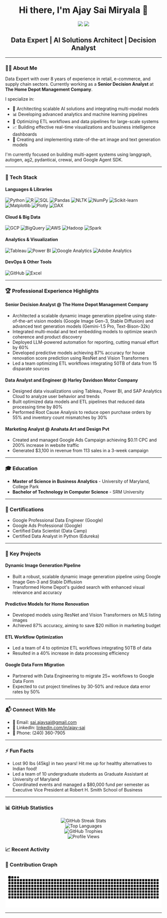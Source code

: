 # <div align="center">Hi there, I'm Ajay Sai Miryala 👋 </div>

<div align="center">
  <a href="https://www.linkedin.com/in/ajay-sai/"><img src="https://img.shields.io/badge/LinkedIn-0077B5?style=for-the-badge&logo=linkedin&logoColor=white"/></a>
  <a href="mailto:sai.ajaysai@gmail.com"><img src="https://img.shields.io/badge/Gmail-D14836?style=for-the-badge&logo=gmail&logoColor=white"/></a>
</div>

## <div align="center">Data Expert | AI Solutions Architect | Decision Analyst</div>

---

### 👨‍💻 About Me

Data Expert with over 8 years of experience in retail, e-commerce, and supply chain sectors. Currently working as a **Senior Decision Analyst** at **The Home Depot Management Company**.

I specialize in:
- 🧠 Architecting scalable AI solutions and integrating multi-modal models
- 📊 Developing advanced analytics and machine learning pipelines
- 🔄 Optimizing ETL workflows and data pipelines for large-scale systems
- 📈 Building effective real-time visualizations and business intelligence dashboards
- 🤖 Creating and implementing state-of-the-art image and text generation models

I'm currently focused on building multi-agent systems using langgraph, autogen, ag2, pydanticai, crewai, and Google Agent SDK.

---

### 🔧 Tech Stack

#### Languages & Libraries
![Python](https://img.shields.io/badge/Python-FFD43B?style=for-the-badge&logo=python&logoColor=blue)
![R](https://img.shields.io/badge/R-276DC3?style=for-the-badge&logo=r&logoColor=white)
![SQL](https://img.shields.io/badge/SQL-4479A1?style=for-the-badge&logo=postgresql&logoColor=white)
![Pandas](https://img.shields.io/badge/Pandas-2C2D72?style=for-the-badge&logo=pandas&logoColor=white)
![NLTK](https://img.shields.io/badge/NLTK-3776AB?style=for-the-badge&logo=python&logoColor=white)
![NumPy](https://img.shields.io/badge/NumPy-013243?style=for-the-badge&logo=numpy&logoColor=white)
![Scikit-learn](https://img.shields.io/badge/scikit_learn-F7931E?style=for-the-badge&logo=scikit-learn&logoColor=white)
![Matplotlib](https://img.shields.io/badge/Matplotlib-3776AB?style=for-the-badge&logo=python&logoColor=white)
![Plotly](https://img.shields.io/badge/Plotly-239120?style=for-the-badge&logo=plotly&logoColor=white)
![DAX](https://img.shields.io/badge/DAX-F2C811?style=for-the-badge&logo=power-bi&logoColor=black)

#### Cloud & Big Data
![GCP](https://img.shields.io/badge/Google_Cloud-4285F4?style=for-the-badge&logo=google-cloud&logoColor=white)
![BigQuery](https://img.shields.io/badge/BigQuery-4285F4?style=for-the-badge&logo=google-cloud&logoColor=white)
![AWS](https://img.shields.io/badge/AWS-232F3E?style=for-the-badge&logo=amazon-aws&logoColor=white)
![Hadoop](https://img.shields.io/badge/Hadoop-FDEE21?style=for-the-badge&logo=apache-hadoop&logoColor=black)
![Spark](https://img.shields.io/badge/Spark-E25A1C?style=for-the-badge&logo=apache-spark&logoColor=white)

#### Analytics & Visualization
![Tableau](https://img.shields.io/badge/Tableau-E97627?style=for-the-badge&logo=Tableau&logoColor=white)
![Power BI](https://img.shields.io/badge/Power_BI-F2C811?style=for-the-badge&logo=powerbi&logoColor=black)
![Google Analytics](https://img.shields.io/badge/Google%20Analytics-E37400?style=for-the-badge&logo=google%20analytics&logoColor=white)
![Adobe Analytics](https://img.shields.io/badge/Adobe%20Analytics-FF0000?style=for-the-badge&logo=adobe&logoColor=white)

#### DevOps & Other Tools
![GitHub](https://img.shields.io/badge/GitHub-100000?style=for-the-badge&logo=github&logoColor=white)
![Excel](https://img.shields.io/badge/Excel-217346?style=for-the-badge&logo=microsoft-excel&logoColor=white)

---

### 🏆 Professional Experience Highlights

#### Senior Decision Analyst @ The Home Depot Management Company
- Architected a scalable dynamic image generation pipeline using state-of-the-art vision models (Google Image Gen-3, Stable Diffusion) and advanced text generation models (Gemini-1.5 Pro, Text-Bison-32k)
- Integrated multi-modal and text embedding models to optimize search coherence and product discovery
- Deployed LLM-powered automation for reporting, cutting manual effort by 60%
- Developed predictive models achieving 87% accuracy for house renovation score prediction using ResNet and Vision Transformers
- Led a team optimizing ETL workflows integrating 50TB of data from 15 disparate sources

#### Data Analyst and Engineer @ Harley Davidson Motor Company
- Designed data visualizations using Tableau, Power BI, and SAP Analytics Cloud to analyze user behavior and trends
- Built optimized data models and ETL pipelines that reduced data processing time by 80%
- Performed Root Cause Analysis to reduce open purchase orders by 55% and inventory count mismatches by 30%

#### Marketing Analyst @ Anahata Art and Design Pvt
- Created and managed Google Ads Campaign achieving $0.11 CPC and 200% increase in website traffic
- Generated $3,100 in revenue from 113 sales in a 3-week campaign

---

### 🎓 Education
- **Master of Science in Business Analytics** - University of Maryland, College Park
- **Bachelor of Technology in Computer Science** - SRM University

---

### 📜 Certifications
- Google Professional Data Engineer (Google)
- Google Ads Professional (Google)
- Certified Data Scientist (Data Camp)
- Certified Data Analyst in Python (Edureka)

---

### 🚀 Key Projects

#### Dynamic Image Generation Pipeline
- Built a robust, scalable dynamic image generation pipeline using Google Image Gen-3 and Stable Diffusion
- Transformed Home Depot's guided search with enhanced visual relevance and accuracy

#### Predictive Models for Home Renovation
- Developed models using ResNet and Vision Transformers on MLS listing images
- Achieved 87% accuracy, aiming to save $20 million in marketing budget

#### ETL Workflow Optimization
- Led a team of 4 to optimize ETL workflows integrating 50TB of data
- Resulted in a 40% increase in data processing efficiency

#### Google Data Form Migration
- Partnered with Data Engineering to migrate 25+ workflows to Google Data Form
- Expected to cut project timelines by 30-50% and reduce data error rates by 50%

---

### 📬 Connect With Me
- 📧 Email: [sai.ajaysai@gmail.com](mailto:sai.ajaysai@gmail.com)
- 🔗 LinkedIn: [linkedin.com/in/ajay-sai](https://www.linkedin.com/in/ajay-sai/)
- 📱 Phone: (240) 360-7905

---

### ⚡ Fun Facts
- Lost 90 lbs (45kg) in two years! Hit me up for healthy alternatives to Indian food!
- Led a team of 10 undergraduate students as Graduate Assistant at University of Maryland
- Coordinated events and managed a $80,000 fund per semester as Executive Vice President at Robert H. Smith School of Business

---

### 📊 GitHub Statistics

<div align="center">
  <img src="https://github-readme-streak-stats.herokuapp.com/?user=ajay-sai&theme=radical" alt="GitHub Streak Stats" />
</div>

<div align="center">
  <img src="https://github-readme-stats.vercel.app/api/top-langs/?username=ajay-sai&layout=compact&theme=radical" alt="Top Languages" />
</div>

<div align="center">
  <img src="https://github-profile-trophy.vercel.app/?username=ajay-sai&theme=radical&row=1&column=6" alt="GitHub Trophies" />
</div>

<div align="center">
  <img src="https://komarev.com/ghpvc/?username=ajay-sai&color=blueviolet&style=flat-square" alt="Profile Views" />
</div>

### 📈 Recent Activity
<!--START_SECTION:activity-->
<!--END_SECTION:activity-->

### 🐍 Contribution Graph
![Snake animation](https://github.com/ajay-sai/ajay-sai/blob/output/github-contribution-grid-snake.svg)

---
